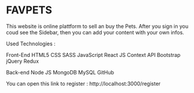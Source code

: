 # FAVPETS

This website is online plattform to sell an buy the Pets. 
After you sign in you coud see the Sidebar, then you can add your content with your own infos.

Used Technologies :

Front-End
HTML5
CSS
SASS
JavaScript
React JS
Context API
Bootstrap
jQuery
Redux

Back-end
Node JS
MongoDB
MySQL
GitHub


You can open this link to register :
http://localhost:3000/register
